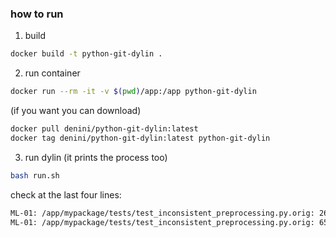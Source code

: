 ### how to run

1. build

```bash
docker build -t python-git-dylin .
```

2. run container

```bash
docker run --rm -it -v $(pwd)/app:/app python-git-dylin
```

(if you want you can download)
```bash
docker pull denini/python-git-dylin:latest
docker tag denini/python-git-dylin:latest python-git-dylin
```


3. run dylin (it prints the process too)

```bash
bash run.sh
```

check at the last four lines:
```bash
ML-01: /app/mypackage/tests/test_inconsistent_preprocessing.py.orig: 26: 1 args have not been transformed out of 2
ML-01: /app/mypackage/tests/test_inconsistent_preprocessing.py.orig: 65: 1 args have not been transformed out of 2
```
